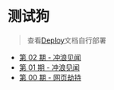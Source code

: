 # 测试狗

>查看[Deploy](https://github.com/thinkerchan/weekly/blob/master/Deploy.md)文档自行部署

* [第 02 期 - 冲浪见闻](https://post.testdog.cn/posts/02-冲浪见闻)
* [第 01 期 - 冲浪见闻](https://post.testdog.cn/posts/01-冲浪见闻)
* [第 00 期 - 网页劫持](https://post.testdog.cn/posts/00-网页劫持)
